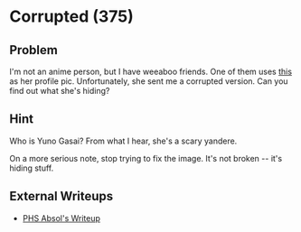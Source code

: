 # Corrupted (375)

## Problem

I'm not an anime person, but I have weeaboo friends. One of them uses [this](files/yuno.jpg) as her profile pic. Unfortunately, she sent me a corrupted version. Can you find out what she's hiding?

## Hint

Who is Yuno Gasai? From what I hear, she's a scary yandere.

On a more serious note, stop trying to fix the image. It's not broken -- it's hiding stuff.

## External Writeups

* [PHS Absol's Writeup](https://github.com/MegaAbsol/EasyCTF-2015-Writeups/blob/master/Corrupted%20-%20375.md)
